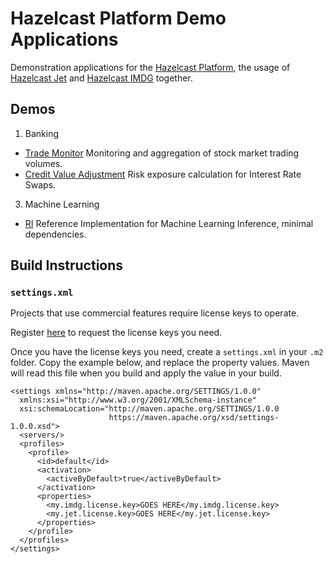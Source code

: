 # Hazelcast Platform Demo Applications

Demonstration applications for the [Hazelcast Platform](https://hazelcast.org/platform/), the usage
of [Hazelcast Jet](https://hazelcast.org/jet/) and [Hazelcast IMDG](https://hazelcast.org/imdg/) together.

## Demos

1. Banking
  * [Trade Monitor](./banking/trade-monitor) Monitoring and aggregation of stock market trading volumes.
  * [Credit Value Adjustment](./credit-value-adjustment) Risk exposure calculation for Interest Rate Swaps.
3. Machine Learning
  * [RI](./ml/ml-ri) Reference Implementation for Machine Learning Inference, minimal dependencies.

## Build Instructions

### `settings.xml`

Projects that use commercial features require license keys to operate. 

Register [here](https://hazelcast.com/download/) to request the license keys you need.

Once you have the license keys you need, create a `settings.xml` in your `.m2` folder. Copy
the example below, and replace the property values. Maven will read this file when you build
and apply the value in your build.

```
<settings xmlns="http://maven.apache.org/SETTINGS/1.0.0"
  xmlns:xsi="http://www.w3.org/2001/XMLSchema-instance"
  xsi:schemaLocation="http://maven.apache.org/SETTINGS/1.0.0
                      https://maven.apache.org/xsd/settings-1.0.0.xsd">
  <servers/>
  <profiles>
    <profile>
      <id>default</id>
      <activation>
        <activeByDefault>true</activeByDefault>
      </activation>
      <properties>
        <my.imdg.license.key>GOES HERE</my.imdg.license.key>
        <my.jet.license.key>GOES HERE</my.jet.license.key>
      </properties>
    </profile>
  </profiles>
</settings>
```

